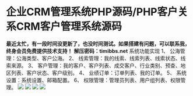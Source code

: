 # 企业CRM管理系统PHP源码/PHP客户关系CRM客户管理系统源码

**最近太忙，有一段时间没更新了，也没时间测试。如果搭建有问题，可以联系我，终身会员免费提供技术支持！**
**解压密码：timibbs.net**
系统功能实现
1、 公海管理：公海类型、客户公海。
2、 线索管理：我的线索、线索列表、线索状态、线索来源。
3、 客户管理：我的客户、客户列表、成交客户、行业类别、预查、地区列表、客户状态、客户级别。
4、 业绩订单：订单列表、我的订单。
5、 系统设置：系统设置、邮箱配置。
6、 权限管理：管理员列表、用户组列表、权限管理。
[![](https://wukongymw.com/wp-content/uploads/2023/06/1687072086-1ad175a27370856.jpg)](https://wukongymw.com/wp-content/uploads/2023/06/1687072086-1ad175a27370856.jpg)
[![](https://wukongymw.com/wp-content/uploads/2023/06/1687072085-a8cf282d72fdfeb.jpg)](https://wukongymw.com/wp-content/uploads/2023/06/1687072085-a8cf282d72fdfeb.jpg)
[![](https://wukongymw.com/wp-content/uploads/2023/06/1687072084-c2237a358681c90.jpg)](https://wukongymw.com/wp-content/uploads/2023/06/1687072084-c2237a358681c90.jpg)
[![](https://wukongymw.com/wp-content/uploads/2023/06/1687072083-97aa8dc64b0934d.jpg)](https://wukongymw.com/wp-content/uploads/2023/06/1687072083-97aa8dc64b0934d.jpg)